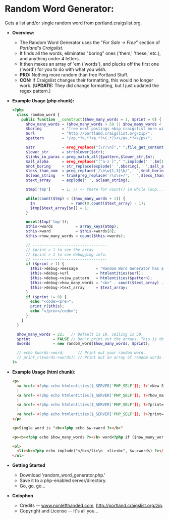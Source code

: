 # Random Word Generator: 

Gets a list and/or single random word from portland.craigslist.org.

* **Overview:**
  - The Random Word Generator uses the "*For Sale -> Free*" section of *Portland's Craigslist*. 
  - It finds all the words, eliminates "boring" ones ('them,' 'these,' etc.), and anything under 4 letters.
  - It then makes an array of 'em ('words'), and plucks off the first one ('word') for you to do with what you wish.
  - **PRO:** Nothing more random than free Portland Stuff.
  - **CON:** If Craigslist changes their formatting, this would no longer work. (**UPDATE:** They did change formatting, but I just updated the regex pattern.)

* **Example Usage (php chunk):**
    ```php
    <?php
      class random_word {
        public function __construct($how_many_words = 1, $print = 0) {
          $how_many_words = ($how_many_words > 50 || $how_many_words < 0 || !intval($how_many_words)) ? 50 : intval($how_many_words) ;
          $boring         = "free next postings nbsp craigslist more with what that there them must their this also were some your have from when they these does ikea";
          $url            = "http://portland.craigslist.org/zip/";
          $pattern        = "/<p.*?>.*?<a.*?>(.*?)<\/a>.*?<\/p>/";

          $str            = ereg_replace("[\r|\n]"," ",file_get_contents($url)); // <- Turn page into one string...
          $lower_str      = strtolower($str);                                    // <- Lowercase string...
          $links_in_paras = preg_match_all($pattern,$lower_str,$m);              // <- Get links inside paragraphs from that string...
          $all_alpha      = ereg_replace("[^a-z ]"," ",implode(' ',$m[1]));      // <- Turn that array back to a string and remove all non-alpha chars...
          $not_boring     = str_replace(explode(' ',$boring),' ',$all_alpha);    // <- Remove words from the list of "boring" words...
          $less_than_num  = preg_replace('/\b\w{1,3}\b/',' ',$not_boring);       // <- Remove words of less than 4 chars...
          $clean_string   = trim(preg_replace('/\s\s+/', ' ',$less_than_num));   // <- Remove more than two spaces and trim the string...
          $text_array     = explode(' ', $clean_string);                         // <- Back to an array.

          $tmp['tmp']     = 1; // <- there for count() in while loop...

          while(count($tmp) < ($how_many_words + 1)) {
            $n                = rand(0,count($text_array) - 1);
            $tmp[$text_array[$n]] = 1;
          }

          unset($tmp['tmp']);
          $this->words          = array_keys($tmp);
          $this->word           = $this->words[0];
          $this->how_many_words = count($this->words);

          // ---------------------------------
          // $print = 1 to see the array
          // $print > 1 to see debugging info.
          // ---------------------------------
          if ($print > 1) {
            $this->debug->message        = "Random Word Generator has a ceiling of 50 words.";
            $this->debug->url            = htmlentities($url);
            $this->debug->view_pattern   = htmlentities($pattern);
            $this->debug->how_many_words = "<b>" . count($text_array) . "</b> words from <b><a href='" . $url . "' target='_blank'>" . $url . "</a></b>.";
            $this->debug->text_array     = $text_array;
          }
          if ($print != 0) {
            echo "<code><pre>";
            print_r($this);
            echo "</pre></code>";
          }
        }
      }

      $how_many_words = 22;   // Default is 10, ceiling is 50.
      $print          = FALSE // Don't print out the arrays. This is the default.
      $words          = new random_word($how_many_words, $print);

      // echo $words->word;      // Print out your random word.
      // print_r($words->words); // Print out an array of random words.
    ?>
    ```

* **Example Usage (html chunk)**:
    ```html
    <p>
      <a href='<?php echo htmlentities($_SERVER['PHP_SELF']); ?>'>New Set (Default:10, no debugging info)</a>
      |
      <a href='<?php echo htmlentities($_SERVER['PHP_SELF']); ?>?how_many_words=25'>New Set (25)</a>
      |
      <a href='<?php echo htmlentities($_SERVER['PHP_SELF']); ?>?print=1'>New Set (some debugging info)</a>
      |
      <a href='<?php echo htmlentities($_SERVER['PHP_SELF']); ?>?print=2'>New Set (more debugging info)</a>
    </p>
    
    <p>Single word is "<b><?php echo $w->word ?></b>"
    
    <p><b><?php echo $how_many_words ?></b> word<?php if ($how_many_words != 1) { ?>s<?php } ?>.</p>
    
    <ol>
      <li><b><?php echo implode("</b></li>\n  <li><b>", $w->words) ?></b></li>
    </ol>
    ```
* **Getting Started**
  - Download 'random_word_generator.php.'
  - Save it to a php-enabled server/directory.
  - Go, go, go...

* **Colophon**
  - Credits -- www.nonlefthanded.com, http://portland.craigslist.org/zip.
  - Copyright and License -- It's all you...